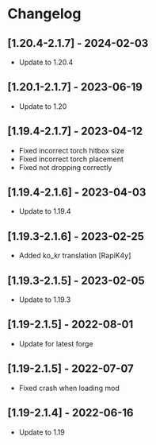 # Changelog

## [1.20.4-2.1.7] - 2024-02-03
- Update to 1.20.4

## [1.20.1-2.1.7] - 2023-06-19
- Update to 1.20

## [1.19.4-2.1.7] - 2023-04-12
- Fixed incorrect torch hitbox size
- Fixed incorrect torch placement
- Fixed not dropping correctly

## [1.19.4-2.1.6] - 2023-04-03
- Update to 1.19.4

## [1.19.3-2.1.6] - 2023-02-25
- Added ko_kr translation [RapiK4y]

## [1.19.3-2.1.5] - 2023-02-05
- Update to 1.19.3

## [1.19-2.1.5] - 2022-08-01
- Update for latest forge

## [1.19-2.1.5] - 2022-07-07
- Fixed crash when loading mod

## [1.19-2.1.4] - 2022-06-16
- Update to 1.19
